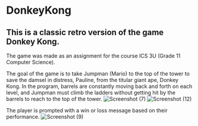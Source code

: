 # DonkeyKong

## This is a classic retro version of the game Donkey Kong. 

The game was made as an assignment for the course ICS 3U (Grade 11 Computer Science).

The goal of the game is to take Jumpman (Mario) to the top of the tower to save the damsel in distress, Pauline, from the titular giant ape, Donkey Kong.
In the program, barrels are constantly moving back and forth on each level, and Jumpman must climb the ladders without getting hit by the barrels to reach to the top of the tower.
![Screenshot (7)](https://user-images.githubusercontent.com/43831507/95703871-73b8ae00-0c1d-11eb-8c3d-4df40c990554.png)
![Screenshot (12)](https://user-images.githubusercontent.com/43831507/95705429-f3487c00-0c21-11eb-8d84-b3e7825fad66.png)

The player is prompted with a win or loss message based on their performance.
![Screenshot (9)](https://user-images.githubusercontent.com/43831507/95703893-774c3500-0c1d-11eb-9e68-c99023f57c34.png)




